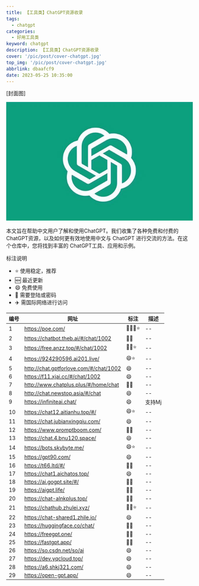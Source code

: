 ```yaml
---
title: 【工具类】ChatGPT资源收录
tags:
  - chatgpt
categories:
  - 好用工具类
keyword: chatgpt
description: 【工具类】ChatGPT资源收录
cover: '/pic/post/cover-chatgpt.jpg'
top_img: '/pic/post/cover-chatgpt.jpg'
abbrlink: dbaafcf9
date: 2023-05-25 10:35:00
---
```


[封面图]

![封面图](../pic/post/cover-chatgpt.jpg)

本文旨在帮助中文用户了解和使用ChatGPT。我们收集了各种免费和付费的ChatGPT资源，以及如何更有效地使用中文与 ChatGPT 进行交流的方法。在这个仓库中，您将找到丰富的 ChatGPT工具、应用和示例。

标注说明

* ⭐	使用稳定，推荐
* 🆕	最近更新
* 😄	免费使用
* 🔑	需要登陆或密码
* ✈️	需国际网络进行访问

| 编号     | 网址     | 标注     | 描述     |
| -------- | -------- | -------- | -------- |
| 1 | https://poe.com/ | 🛫🔑😄⭐ | -- |
| 2 | https://chatbot.theb.ai/#/chat/1002 | 🛫😄 | -- |
| 3 | https://free.anzz.top/#/chat/1002 | 🛫😄⭐ | -- |
| 4 | https://924290596.ai201.live/ | 😄⭐ | -- |
| 5 | http://chat.gptforlove.com/#/chat/1002 | 😄 | -- |
| 6 | https://f11.xjai.cc/#/chat/1002 | 😄 | -- |
| 7 | http://www.chatplus.plus/#/home/chat | 🛫😄 | -- |
| 8 | http://chat.newstop.asia/#/chat | 😄 | -- |
| 9 | https://infiniteai.chat/ | 😄 | 支持Mj |
| 10 | https://chat12.aitianhu.top/#/ | 😄⭐ | -- |
| 11 | https://chat.jubianxingqiu.com/ | 😄 | -- |
| 12 | https://www.promptboom.com/ | 🛫😄 | -- |
| 13 | https://chat.4.bnu120.space/ | 😄 | -- |
| 14 | https://bots.skybyte.me/ | 😄⭐ | -- |
| 15 | https://gpt90.com/ | 😄 | -- |
| 16 | https://t66.ltd/#/ | 🛫😄 | -- |
| 17 | https://chat1.aichatos.top/ | 😄 | -- |
| 18 | https://ai.gogpt.site/#/ | 🛫😄 | -- |
| 19 | https://aigpt.life/ | 🛫😄 | -- |
| 20 | https://chat-alnkplus.top/ | 🛫😄 | -- |
| 21 | https://chathub.zhulei.xyz/ | 🛫😄⭐ | -- |
| 22 | https://chat-shared1.zhile.io/ | 😄 | -- |
| 23 | https://huggingface.co/chat/ | 🛫😄 | -- |
| 24 | https://freegpt.one/ | 🛫😄 | -- |
| 25 | https://fastgpt.app/ | 🛫😄 | -- |
| 26 | https://so.csdn.net/so/ai | 😄 | -- |
| 27 | https://dev.yqcloud.top/ | 😄 | -- |
| 28 | https://a6.shkj321.com/ | 😄 | -- |
| 29 | https://open-gpt.app/ | 😄 | -- |